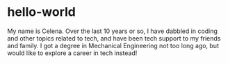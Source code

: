 # hello-world

My name is Celena. Over the last 10 years or so, I have dabbled in coding and other topics related to tech, and have been tech support to my friends and family. I got a degree in Mechanical Engineering not too long ago, but would like to explore a career in tech instead!
